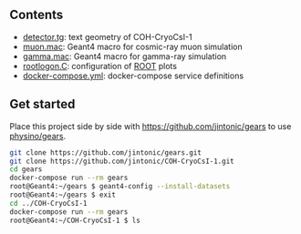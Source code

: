 ## Contents

- [detector.tg](detector.tg): text geometry of COH-CryoCsI-1
- [muon.mac](muon.mac): Geant4 macro for cosmic-ray muon simulation
- [gamma.mac](gamma.mac): Geant4 macro for gamma-ray simulation
- [rootlogon.C](rootlogon.C): configuration of [ROOT][] plots
- [docker-compose.yml](docker-compose.yml): docker-compose service definitions

## Get started

Place this project side by side with <https://github.com/jintonic/gears> to use [physino/gears][].

```sh
git clone https://github.com/jintonic/gears.git
git clone https://github.com/jintonic/COH-CryoCsI-1.git
cd gears
docker-compose run --rm gears
root@Geant4:~/gears $ geant4-config --install-datasets
root@Geant4:~/gears $ exit
cd ../COH-CryoCsI-1
docker-compose run --rm gears
root@Geant4:~/COH-CryoCsI-1 $ ls
```

[ROOT]: https://root.cern.ch/
[physino/gears]: https://hub.docker.com/r/physino/gears